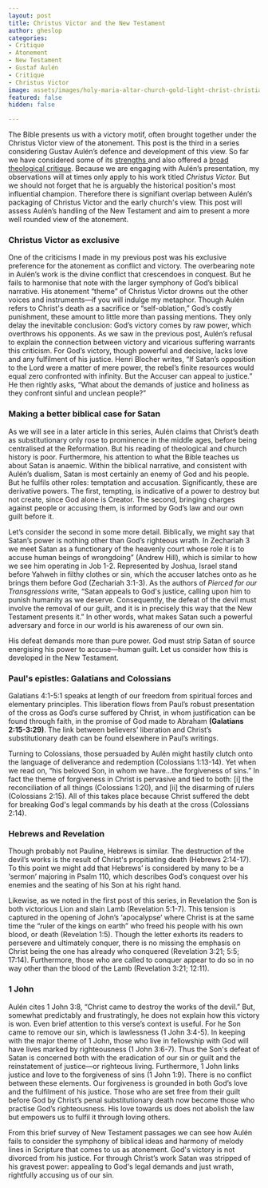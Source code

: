 ```yaml
---
layout: post
title: Christus Victor and the New Testament
author: gheslop
categories:
- Critique
- Atonement
- New Testament
- Gustaf Aulén
- Critique
- Christus Victor
image: assets/images/holy-maria-altar-church-gold-light-christ-christianity-jesus-figure.jpg
featured: false
hidden: false

---
```

The Bible presents us with a victory motif, often brought together under the Christus Victor view of the atonement. This post is the third in a series considering Gustav Aulén’s defence and development of this view. So far we have considered some of its [strengths ](https://rekindle.co.za/content/2020-07-01-christus-victor-strengths "Retrieving Christus Victor")and also offered a [broad theological critique](https://rekindle.co.za/content/2020-07-08-critique-christus-victor "Critiquing Christus Victor "). Because we are engaging with Aulén’s presentation, my observations will at times only apply to his work titled _Christus Victor._ But we should not forget that he is arguably the historical position's most influential champion. Therefore there is signifiant overlap between Aulén’s packaging of Christus Victor and the early church's view. This post will assess Aulén’s handling of the New Testament and aim to present a more well rounded view of the atonement.

### Christus Victor as exclusive

One of the criticisms I made in my previous post was his exclusive preference for the atonement as conflict and victory. The overbearing note in Aulén’s work is the divine conflict that crescendoes in conquest. But he fails to harmonise that note with the larger symphony of God’s biblical narrative. His atonement “theme” of Christus Victor drowns out the other voices and instruments—if you will indulge my metaphor. Though Aulén refers to Christ's death as a sacrifice or “self-oblation,” God’s costly punishment, these amount to little more than passing mentions. They only delay the inevitable conclusion: God’s victory comes by raw power, which overthrows his opponents. As we saw in the previous post, Aulén’s refusal to explain the connection between victory and vicarious suffering warrants this criticism. For God’s victory, though powerful and decisive, lacks love and any fulfilment of his justice. Henri Blocher writes, “If Satan’s opposition to the Lord were a matter of mere power, the rebel’s finite resources would equal zero confronted with infinity. But the Accuser can appeal to justice.” He then rightly asks, “What about the demands of justice and holiness as they confront sinful and unclean people?”

### Making a better biblical case for Satan

As we will see in a later article in this series, Aulén claims that Christ’s death as substitutionary only rose to prominence in the middle ages, before being centralised at the Reformation. But his reading of theological and church history is poor. Furthermore, his attention to what the Bible teaches us about Satan is anaemic. Within the biblical narrative, and consistent with Aulén’s dualism, Satan is most certainly an enemy of God and his people. But he fulfils other roles: temptation and accusation. Significantly, these are derivative powers. The first, tempting, is indicative of a power to destroy but not create, since God alone is Creator. The second, bringing charges against people or accusing them, is informed by God’s law and our own guilt before it.

Let’s consider the second in some more detail. Biblically, we might say that Satan’s power is nothing other than God’s righteous wrath. In Zechariah 3 we meet Satan as a functionary of the heavenly court whose role it is to accuse human beings of wrongdoing” (Andrew Hill), which is similar to how we see him operating in Job 1-2. Represented by Joshua, Israel stand before Yahweh in filthy clothes or sin, which the accuser latches onto as he brings them before God (Zechariah 3:1-3). As the authors of _Pierced for our Transgressions_ write, “Satan appeals to God's justice, calling upon him to punish humanity as we deserve. Consequently, the defeat of the devil must involve the removal of our guilt, and it is in precisely this way that the New Testament presents it.” In other words, what makes Satan such a powerful adversary and force in our world is his awareness of our own sin.

His defeat demands more than pure power. God must strip Satan of source energising his power to accuse—human guilt. Let us consider how this is developed in the New Testament.

### Paul's epistles: Galatians and Colossians

Galatians 4:1-5:1 speaks at length of our freedom from spiritual forces and elementary principles. This liberation flows from Paul’s robust presentation of the cross as God’s curse suffered by Christ, in whom justification can be found through faith, in the promise of God made to Abraham **(Galatians 2:15-3:29)**. The link between believers’ liberation and Christ’s substitutionary death can be found elsewhere in Paul’s writings.

Turning to Colossians, those persuaded by Aulén might hastily clutch onto the language of deliverance and redemption (Colossians 1:13-14). Yet when we read on, “his beloved Son, in whom we have…the forgiveness of sins.” In fact the theme of forgiveness in Christ is pervasive and tied to both: \[i\] the reconciliation of all things (Colossians 1:20), and \[ii\] the disarming of rulers (Colossians 2:15). All of this takes place because Christ suffered the debt for breaking God's legal commands by his death at the cross (Colossians 2:14).

### Hebrews and Revelation

Though probably not Pauline, Hebrews is similar. The destruction of the devil’s works is the result of Christ's propitiating death (Hebrews 2:14-17). To this point we might add that Hebrews’ is considered by many to be a ‘sermon’ majoring in Psalm 110, which describes God’s conquest over his enemies and the seating of his Son at his right hand.

Likewise, as we noted in the first post of this series, in Revelation the Son is both victorious Lion and slain Lamb (Revelation 5:1-7). This tension is captured in the opening of John’s ‘apocalypse’ where Christ is at the same time the “ruler of the kings on earth” who freed his people with his own blood, or death (Revelation 1:5). Though the letter exhorts its readers to persevere and ultimately conquer, there is no missing the emphasis on Christ being the one has already who conquered (Revelation 3:21; 5:5; 17:14). Furthermore, those who are called to conquer appear to do so in no way other than the blood of the Lamb (Revelation 3:21; 12:11).

### 1 John

Aulén cites 1 John 3:8, “Christ came to destroy the works of the devil.” But, somewhat predictably and frustratingly, he does not explain how this victory is won. Even brief attention to this verse’s context is useful. For he Son came to remove our sin, which is lawlessness (1 John 3:4-5). In keeping with the major theme of 1 John, those who live in fellowship with God will have lives marked by righteousness (1 John 3:6-7). Thus the Son's defeat of Satan is concerned both with the eradication of our sin or guilt and the reinstatement of justice—or righteous living. Furthermore, 1 John links justice and love to the forgiveness of sins (1 John 1:9). There is no conflict between these elements. Our forgiveness is grounded in both God’s love and the fulfilment of his justice. Those who are set free from their guilt before God by Christ’s penal substitutionary death now become those who practise God’s righteousness. His love towards us does not abolish the law but empowers us to fulfil it through loving others.

From this brief survey of New Testament passages we can see how Aulén fails to consider the symphony of biblical ideas and harmony of melody lines in Scripture that comes to us as atonement. God's victory is not divorced from his justice. For through Christ’s work Satan was stripped of his gravest power: appealing to God's legal demands and just wrath, rightfully accusing us of our sin.